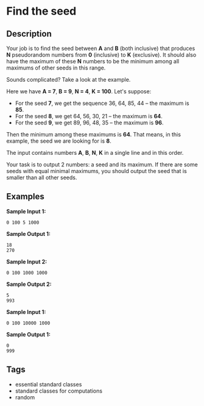 # Find the seed

## Description
Your job is to find the seed between **A** and **B** (both inclusive) that produces **N** pseudorandom numbers from **0** (inclusive) to **K** (exclusive). It should also have the maximum of these **N** numbers to be the minimum among all maximums of other seeds in this range.

Sounds complicated? Take a look at the example.

Here we have **A = 7**, **B = 9**, **N = 4**, **K = 100**. Let's suppose:

- For the seed **7**, we get the sequence 36, 64, 85, 44 – the maximum is **85**.
- For the seed **8**, we get 64, 56, 30, 21 – the maximum is **64**.
- For the seed **9**, we get 89, 96, 48, 35 – the maximum is **96**.

Then the minimum among these maximums is **64**. That means, in this example, the seed we are looking for is **8**.

The input contains numbers **A**, **B**, **N**, **K** in a single line and in this order.

Your task is to output 2 numbers: a seed and its maximum. If there are some seeds with equal minimal maximums, you should output the seed that is smaller than all other seeds.

## Examples
**Sample Input 1:**
```console
0 100 5 1000
```

**Sample Output 1:**
```console
18
270
```

**Sample Input 2:**
```console
0 100 1000 1000
```

**Sample Output 2:**
```console
5
993
```

**Sample Input 1:**
```console
0 100 10000 1000
```

**Sample Output 1:**
```console
0
999
```

## Tags
- essential standard classes
- standard classes for computations
- random